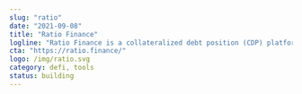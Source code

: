 ```yaml
---
slug: "ratio"
date: "2021-09-08"
title: "Ratio Finance"
logline: "Ratio Finance is a collateralized debt position (CDP) platform that allows you to leverage your Solana LPs while still gaining yield from farming."
cta: "https://ratio.finance/"
logo: /img/ratio.svg
category: defi, tools
status: building
---
```

